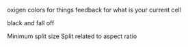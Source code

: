 oxigen colors for things
feedback for what is your current cell

black and fall off



Minimum split size
Split related to aspect ratio

